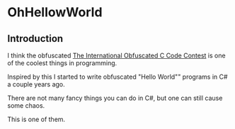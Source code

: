 # OhHellowWorld
## Introduction
I think the obfuscated [The International Obfuscated C Code Contest](https://www.ioccc.org/) is one of the coolest things in programming.

Inspired by this I started to write obfuscated "Hello World"" programs in C# a couple years ago.

There are not many fancy things you can do in C#, but one can still cause some chaos.

This is one of them.
